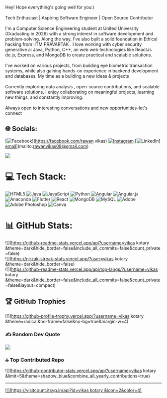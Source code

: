 Hey! Hope everything's going well for you:)<br><br>Tech Enthusiast | Aspiring Software Engineer | Open Source Contributor<br><br>I'm a Computer Science Engineering student at United  University (Graduating in 2026) with a strong interest in software development and problem-solving. Along the way, I've also built a solid foundation in Ethical hacking  from IITM PRAVARTAK . I love working with cyber security  generative ai Java, Python, C++, an web web technologies like ReactJs de.js, Express, and MongoDB to create practical and scalable solutions.<br><br>I've worked on various projects, from building eye biometric transaction  systems, while also gaining hands-on experience in backend development and databases. My time as a building a new ideas & projects <br><br>Currently exploring data analysis , open-source contributions, and scalable software solutions. I enjoy collaborating on meaningful projects, learning new things, and constantly improving.<br><br>Always open to interesting conversations and new opportunities-let's connect<br>

## 🌐 Socials:
[![Facebook](https://img.shields.io/badge/Facebook-%231877F2.svg?logo=Facebook&logoColor=white)](https://facebook.com/rawan vikas) [![Instagram](https://img.shields.io/badge/Instagram-%23E4405F.svg?logo=Instagram&logoColor=white)](https://instagram.com/rawanvikas08) [![LinkedIn](https://img.shields.io/badge/LinkedIn-%230077B5.svg?logo=linkedin&logoColor=white)] [email](https://img.shields.io/badge/Email-D14836?logo=gmail&logoColor=white)](mailto:rawanvikas08@gmail.com) 

<img src="https://mir-s3-cdn-cf.behance.net/project_modules/disp/601014116770475.6068beff4640a.gif"/>

# 💻 Tech Stack:
![HTML5](https://img.shields.io/badge/html5-%23E34F26.svg?style=for-the-badge&logo=html5&logoColor=white) ![Java](https://img.shields.io/badge/java-%23ED8B00.svg?style=for-the-badge&logo=openjdk&logoColor=white) ![JavaScript](https://img.shields.io/badge/javascript-%23323330.svg?style=for-the-badge&logo=javascript&logoColor=%23F7DF1E) ![Python](https://img.shields.io/badge/python-3670A0?style=for-the-badge&logo=python&logoColor=ffdd54) ![Angular](https://img.shields.io/badge/angular-%23DD0031.svg?style=for-the-badge&logo=angular&logoColor=white) ![Angular.js](https://img.shields.io/badge/angular.js-%23E23237.svg?style=for-the-badge&logo=angularjs&logoColor=white) ![Anaconda](https://img.shields.io/badge/Anaconda-%2344A833.svg?style=for-the-badge&logo=anaconda&logoColor=white) ![Flutter](https://img.shields.io/badge/Flutter-%2302569B.svg?style=for-the-badge&logo=Flutter&logoColor=white) ![React](https://img.shields.io/badge/react-%2320232a.svg?style=for-the-badge&logo=react&logoColor=%2361DAFB) ![MongoDB](https://img.shields.io/badge/MongoDB-%234ea94b.svg?style=for-the-badge&logo=mongodb&logoColor=white) ![MySQL](https://img.shields.io/badge/mysql-4479A1.svg?style=for-the-badge&logo=mysql&logoColor=white) ![Adobe](https://img.shields.io/badge/adobe-%23FF0000.svg?style=for-the-badge&logo=adobe&logoColor=white) ![Adobe Photoshop](https://img.shields.io/badge/adobe%20photoshop-%2331A8FF.svg?style=for-the-badge&logo=adobe%20photoshop&logoColor=white) ![Canva](https://img.shields.io/badge/Canva-%2300C4CC.svg?style=for-the-badge&logo=Canva&logoColor=white)
# 📊 GitHub Stats:
![](https://github-readme-stats.vercel.app/api?username=vikas kotary &theme=dark&hide_border=false&include_all_commits=false&count_private=false)<br/>
![](https://nirzak-streak-stats.vercel.app/?user=vikas kotary &theme=dark&hide_border=false)<br/>
![](https://github-readme-stats.vercel.app/api/top-langs/?username=vikas kotary &theme=dark&hide_border=false&include_all_commits=false&count_private=false&layout=compact)

## 🏆 GitHub Trophies
![](https://github-profile-trophy.vercel.app/?username=vikas kotary &theme=radical&no-frame=false&no-bg=true&margin-w=4)

### ✍️ Random Dev Quote
![](https://quotes-github-readme.vercel.app/api?type=horizontal&theme=radical)

### 🔝 Top Contributed Repo
![](https://github-contributor-stats.vercel.app/api?username=vikas kotary &limit=5&theme=shadow_blue&combine_all_yearly_contributions=true)

---
[![](https://visitcount.itsvg.in/api?id=vikas kotary &icon=2&color=4)](https://visitcount.itsvg.in)

<!-- Proudly created with GPRM ( https://gprm.itsvg.in ) -->
